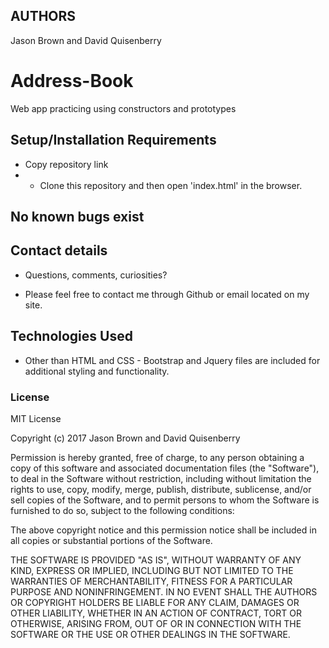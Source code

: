 ## AUTHORS
Jason Brown and David Quisenberry
# Address-Book
Web app practicing using constructors and prototypes
## Setup/Installation Requirements

* Copy repository link
*  - Clone this repository and then open 'index.html' in the browser.

## No known bugs exist

## Contact details

* Questions, comments, curiosities?

* Please feel free to contact me through Github or email located on my site.

## Technologies Used

* Other than HTML and CSS -
Bootstrap and Jquery files are included for additional styling and functionality.

### License

MIT License

Copyright (c) 2017 Jason Brown and David Quisenberry 

Permission is hereby granted, free of charge, to any person obtaining a copy
of this software and associated documentation files (the "Software"), to deal
in the Software without restriction, including without limitation the rights
to use, copy, modify, merge, publish, distribute, sublicense, and/or sell
copies of the Software, and to permit persons to whom the Software is
furnished to do so, subject to the following conditions:

The above copyright notice and this permission notice shall be included in all
copies or substantial portions of the Software.

THE SOFTWARE IS PROVIDED "AS IS", WITHOUT WARRANTY OF ANY KIND, EXPRESS OR
IMPLIED, INCLUDING BUT NOT LIMITED TO THE WARRANTIES OF MERCHANTABILITY,
FITNESS FOR A PARTICULAR PURPOSE AND NONINFRINGEMENT. IN NO EVENT SHALL THE
AUTHORS OR COPYRIGHT HOLDERS BE LIABLE FOR ANY CLAIM, DAMAGES OR OTHER
LIABILITY, WHETHER IN AN ACTION OF CONTRACT, TORT OR OTHERWISE, ARISING FROM,
OUT OF OR IN CONNECTION WITH THE SOFTWARE OR THE USE OR OTHER DEALINGS IN THE
SOFTWARE.
